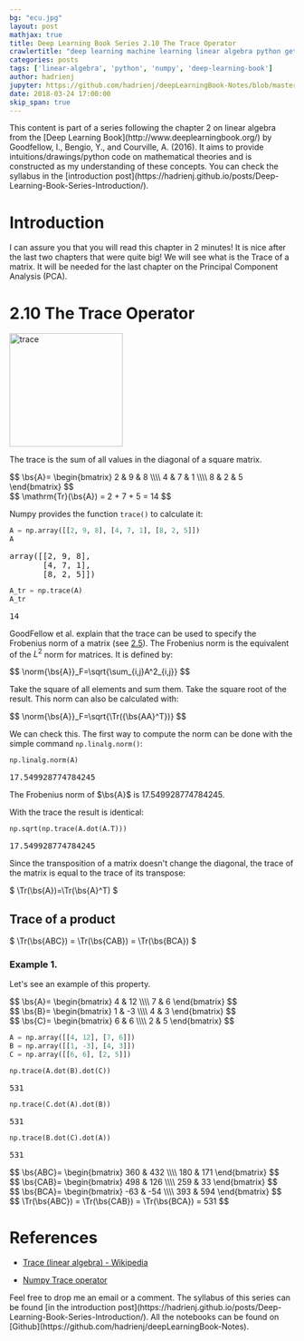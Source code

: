 ```yaml
---
bg: "ecu.jpg"
layout: post
mathjax: true
title: Deep Learning Book Series 2.10 The Trace Operator
crawlertitle: "deep learning machine learning linear algebra python getting started numpy data sciences"
categories: posts
tags: ['linear-algebra', 'python', 'numpy', 'deep-learning-book']
author: hadrienj
jupyter: https://github.com/hadrienj/deepLearningBook-Notes/blob/master/2.10%20The%20Trace%20Operator.ipynb/2.10%20The%20Trace%20Operator.ipynb
date: 2018-03-24 17:00:00
skip_span: true
---
```


<span class='notes'>
    This content is part of a series following the chapter 2 on linear algebra from the [Deep Learning Book](http://www.deeplearningbook.org/) by Goodfellow, I., Bengio, Y., and Courville, A. (2016). It aims to provide intuitions/drawings/python code on mathematical theories and is constructed as my understanding of these concepts. You can check the syllabus in the [introduction post](https://hadrienj.github.io/posts/Deep-Learning-Book-Series-Introduction/).
</span>

# Introduction

I can assure you that you will read this chapter in 2 minutes! It is nice after the last two chapters that were quite big! We will see what is the Trace of a matrix. It will be needed for the last chapter on the Principal Component Analysis (PCA).

# 2.10 The Trace Operator

<img src="../../assets/images/2.10/trace.png" alt="trace" width="200">


The trace is the sum of all values in the diagonal of a square matrix.

<div>
$$
\bs{A}=
\begin{bmatrix}
    2 & 9 & 8 \\\\
    4 & 7 & 1 \\\\
    8 & 2 & 5
\end{bmatrix}
$$
</div>

<div>
$$
\mathrm{Tr}(\bs{A}) = 2 + 7 + 5 = 14
$$
</div>

Numpy provides the function `trace()` to calculate it:


```python
A = np.array([[2, 9, 8], [4, 7, 1], [8, 2, 5]])
A
```

<pre class='output'>
array([[2, 9, 8],
       [4, 7, 1],
       [8, 2, 5]])
</pre>



```python
A_tr = np.trace(A)
A_tr
```

<pre class='output'>
14
</pre>


GoodFellow et al. explain that the trace can be used to specify the Frobenius norm of a matrix (see [2.5](https://hadrienj.github.io/posts/Deep-Learning-Book-Series-2.5-Norms/)). The Frobenius norm is the equivalent of the $L^2$ norm for matrices. It is defined by:

<div>
$$
\norm{\bs{A}}_F=\sqrt{\sum_{i,j}A^2_{i,j}}
$$
</div>

Take the square of all elements and sum them. Take the square root of the result. This norm can also be calculated with:

<div>
$$
\norm{\bs{A}}_F=\sqrt{\Tr({\bs{AA}^T})}
$$
</div>

We can check this. The first way to compute the norm can be done with the simple command `np.linalg.norm()`:


```python
np.linalg.norm(A)
```

<pre class='output'>
17.549928774784245
</pre>


The Frobenius norm of $\bs{A}$ is 17.549928774784245.

With the trace the result is identical:


```python
np.sqrt(np.trace(A.dot(A.T)))
```

<pre class='output'>
17.549928774784245
</pre>


Since the transposition of a matrix doesn't change the diagonal, the trace of the matrix is equal to the trace of its transpose:

$
\Tr(\bs{A})=\Tr(\bs{A}^T)
$

## Trace of a product

$
\Tr(\bs{ABC}) = \Tr(\bs{CAB}) = \Tr(\bs{BCA})
$


### Example 1.

Let's see an example of this property.

<div>
$$
\bs{A}=
\begin{bmatrix}
    4 & 12 \\\\
    7 & 6
\end{bmatrix}
$$
</div>

<div>
$$
\bs{B}=
\begin{bmatrix}
    1 & -3 \\\\
    4 & 3
\end{bmatrix}
$$
</div>

<div>
$$
\bs{C}=
\begin{bmatrix}
    6 & 6 \\\\
    2 & 5
\end{bmatrix}
$$
</div>


```python
A = np.array([[4, 12], [7, 6]])
B = np.array([[1, -3], [4, 3]])
C = np.array([[6, 6], [2, 5]])

np.trace(A.dot(B).dot(C))
```

<pre class='output'>
531
</pre>



```python
np.trace(C.dot(A).dot(B))
```

<pre class='output'>
531
</pre>



```python
np.trace(B.dot(C).dot(A))
```

<pre class='output'>
531
</pre>


<div>
$$
\bs{ABC}=
\begin{bmatrix}
    360 & 432 \\\\
    180 & 171
\end{bmatrix}
$$
</div>

<div>
$$
\bs{CAB}=
\begin{bmatrix}
    498 & 126 \\\\
    259 & 33
\end{bmatrix}
$$
</div>

<div>
$$
\bs{BCA}=
\begin{bmatrix}
    -63 & -54 \\\\
    393 & 594
\end{bmatrix}
$$
</div>

<div>
$$
\Tr(\bs{ABC}) = \Tr(\bs{CAB}) = \Tr(\bs{BCA}) =  531
$$
</div>

# References

- [Trace (linear algebra) - Wikipedia](https://en.wikipedia.org/wiki/Trace_(linear_algebra))

- [Numpy Trace operator](https://docs.scipy.org/doc/numpy/reference/generated/numpy.trace.html)

<span class='notes'>
    Feel free to drop me an email or a comment. The syllabus of this series can be found [in the introduction post](https://hadrienj.github.io/posts/Deep-Learning-Book-Series-Introduction/). All the notebooks can be found on [Github](https://github.com/hadrienj/deepLearningBook-Notes).
</span>